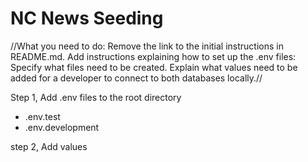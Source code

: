 # NC News Seeding

//What you need to do:
Remove the link to the initial instructions in README.md.
Add instructions explaining how to set up the .env files:
Specify what files need to be created.
Explain what values need to be added for a developer to connect to both databases locally.//

Step 1, Add .env files to the root directory 
- .env.test
- .env.development

step 2, Add values
